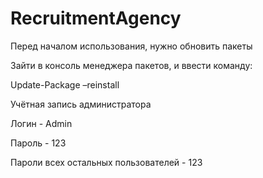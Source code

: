 # RecruitmentAgency
Перед началом использования, нужно обновить пакеты

Зайти в консоль менеджера пакетов, и ввести команду:

Update-Package –reinstall


Учётная запись администратора

Логин - Admin

Пароль - 123

Пароли всех остальных пользователей - 123
